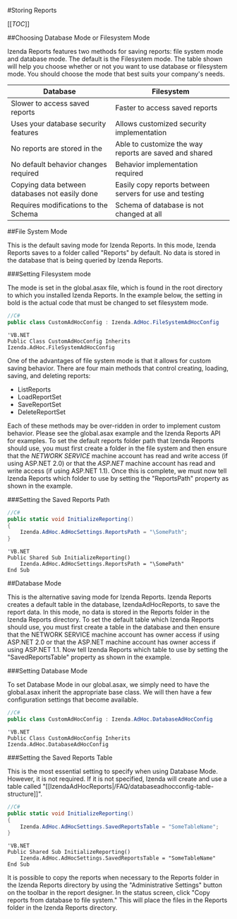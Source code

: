 #Storing Reports

[[_TOC_]]

##Choosing Database Mode or Filesystem Mode

Izenda Reports features two methods for saving reports: file system mode and database mode. The default is the Filesystem mode. The table shown will help you choose whether or not you want to use database or filesystem mode. You should choose the mode that best suits your company's needs.

|Database|Filesystem|
|--------|----------|
|Slower to access saved reports |Faster to access saved reports|
|Uses your database security features|Allows customized security implementation|
|No reports are stored in the |Able to customize the way reports are saved and shared|
|No default behavior changes required|Behavior implementation required|
|Copying data between databases not easily done|Easily copy reports between servers for use and testing|
|Requires modifications to the Schema|Schema of database is not changed at all|

##File System Mode

This is the default saving mode for Izenda Reports. In this mode, Izenda Reports saves to a folder called "Reports" by default. No data is stored in the database that is being queried by Izenda Reports. 

###Setting Filesystem mode

The mode is set in the global.asax file, which is found in the root directory to which you installed Izenda Reports. In the example below, the setting in bold is the actual code that must be changed to set filesystem mode.

```csharp
//C#
public class CustomAdHocConfig : Izenda.AdHoc.FileSystemAdHocConfig
```

```visualbasic
'VB.NET
Public Class CustomAdHocConfig Inherits Izenda.AdHoc.FileSystemAdHocConfig
```

One of the advantages of file system mode is that it allows for custom saving behavior. There are four main methods that control creating, loading, saving, and deleting reports:

* ListReports
* LoadReportSet
* SaveReportSet
* DeleteReportSet

Each of these methods may be over-ridden in order to implement custom behavior. Please see the global.asax example and the Izenda Reports API for examples. To set the default reports folder path that Izenda Reports should use, you must first create a folder in the file system and then ensure that the *NETWORK SERVICE* machine account has read and write access (if using ASP.NET 2.0) or that the *ASP.NET* machine account has read and write access (if using ASP.NET 1.1). Once this is complete, we must now tell Izenda Reports which folder to use by setting the "ReportsPath" property as shown in the example.

###Setting the Saved Reports Path

```csharp
//C#
public static void InitializeReporting()
{
    Izenda.AdHoc.AdHocSettings.ReportsPath = "\SomePath";
}
```

```visualbasic
'VB.NET
Public Shared Sub InitializeReporting()
    Izenda.AdHoc.AdHocSettings.ReportsPath = "\SomePath"
End Sub
```

##Database Mode

This is the alternative saving mode for Izenda Reports. Izenda Reports creates a default table in the database, IzendaAdHocReports, to save the report data. In this mode, no data is stored in the Reports folder in the Izenda Reports directory. To set the default table which Izenda Reports should use, you must first create a table in the database and then ensure that the NETWORK SERVICE machine account has owner access if using ASP.NET 2.0 or that the ASP.NET machine account has owner access if using ASP.NET 1.1. Now tell Izenda Reports which table to use by setting the "SavedReportsTable" property as shown in the example.

###Setting Database Mode

To set Database Mode in our global.asax, we simply need to have the global.asax inherit the appropriate base class. We will then have a few configuration settings that become available.

```csharp
//C#
public class CustomAdHocConfig : Izenda.AdHoc.DatabaseAdHocConfig
```

```visualbasic
'VB.NET
Public Class CustomAdHocConfig Inherits Izenda.AdHoc.DatabaseAdHocConfig
```

###Setting the Saved Reports Table

This is the most essential setting to specify when using Database Mode. However, it is not required. If it is not specified, Izenda will create and use a table called "[[IzendaAdHocReports|/FAQ/databaseadhocconfig-table-structure]]".
```csharp
//C#
public static void InitializeReporting()
{
    Izenda.AdHoc.AdHocSettings.SavedReportsTable = "SomeTableName";
}
```

```visualbasic
'VB.NET
Public Shared Sub InitializeReporting()
    Izenda.AdHoc.AdHocSettings.SavedReportsTable = "SomeTableName"
End Sub
```

It is possible to copy the reports when necessary to the Reports folder in the Izenda Reports directory by using the "Administrative Settings" button on the toolbar in the report designer. In the status screen, click "Copy reports from database to file system." This will place the files in the Reports folder in the Izenda Reports directory.